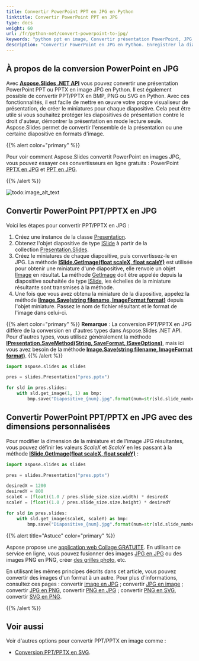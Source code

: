 ```yaml
---
title: Convertir PowerPoint PPT en JPG en Python
linktitle: Convertir PowerPoint PPT en JPG
type: docs
weight: 60
url: /fr/python-net/convert-powerpoint-to-jpg/
keywords: "python ppt en image, Convertir présentation PowerPoint, JPG, JPEG, PowerPoint en JPG, PowerPoint en JPEG, PPT en JPG, PPTX en JPG, PPT en JPEG, PPTX en JPEG, Python, Aspose.Slides"
description: "Convertir PowerPoint en JPG en Python. Enregistrer la diapositive comme image JPG"
---
```


## **À propos de la conversion PowerPoint en JPG**
Avec [**Aspose.Slides .NET API**](https://products.aspose.com/slides/python-net/) vous pouvez convertir une présentation PowerPoint PPT ou PPTX en image JPG en Python. Il est également possible de convertir PPT/PPTX en BMP, PNG ou SVG en Python. Avec ces fonctionnalités, il est facile de mettre en œuvre votre propre visualiseur de présentation, de créer le miniatures pour chaque diapositive. Cela peut être utile si vous souhaitez protéger les diapositives de présentation contre le droit d'auteur, démontrer la présentation en mode lecture seule. Aspose.Slides permet de convertir l'ensemble de la présentation ou une certaine diapositive en formats d'image.

{{% alert color="primary" %}} 

Pour voir comment Aspose.Slides convertit PowerPoint en images JPG, vous pouvez essayer ces convertisseurs en ligne gratuits : PowerPoint [PPTX en JPG](https://products.aspose.app/slides/conversion/pptx-to-jpg) et [PPT en JPG](https://products.aspose.app/slides/conversion/ppt-to-jpg). 

{{% /alert %}} 

![todo:image_alt_text](ppt-to-jpg.png)

## **Convertir PowerPoint PPT/PPTX en JPG**
Voici les étapes pour convertir PPT/PPTX en JPG :

1. Créez une instance de la classe [Presentation](https://reference.aspose.com/slides/python-net/aspose.slides/presentation/).
2. Obtenez l'objet diapositive de type [ISlide](https://reference.aspose.com/slides/python-net/aspose.slides/islide/) à partir de la collection [Presentation.Slides](https://reference.aspose.com/slides/python-net/aspose.slides/presentation/).
3. Créez le miniatures de chaque diapositive, puis convertissez-le en JPG. La méthode [**ISlide.GetImage(float scaleX, float scaleY)**](https://reference.aspose.com/slides/python-net/aspose.slides/islide/) est utilisée pour obtenir une miniature d'une diapositive, elle renvoie un objet [IImage](https://reference.aspose.com/slides/python-net/aspose.slides/iimage/) en résultat. La méthode [GetImage](https://reference.aspose.com/slides/python-net/aspose.slides/islide/) doit être appelée depuis la diapositive souhaitée de type [ISlide](https://reference.aspose.com/slides/python-net/aspose.slides/islide/), les échelles de la miniature résultante sont transmises à la méthode.
4. Une fois que vous avez obtenu la miniature de la diapositive, appelez la méthode [**IImage.Save(string filename, ImageFormat format)**](https://reference.aspose.com/slides/python-net/aspose.slides/iimage/) depuis l'objet miniature. Passez le nom de fichier résultant et le format de l'image dans celui-ci. 

{{% alert color="primary" %}} 
**Remarque** : La conversion PPT/PPTX en JPG diffère de la conversion en d'autres types dans Aspose.Slides .NET API. Pour d'autres types, vous utilisez généralement la méthode [**IPresentation.SaveMethod(String, SaveFormat, ISaveOptions)**](https://reference.aspose.com/slides/python-net/aspose.slides/ipresentation/), mais ici vous avez besoin de la méthode [**Image.Save(string filename, ImageFormat format)**](https://docs.microsoft.com/en-us/dotnet/api/system.drawing.image.save?view=netframework-4.8).
{{% /alert %}} 

```py
import aspose.slides as slides

pres = slides.Presentation("pres.pptx")

for sld in pres.slides:
    with sld.get_image(1, 1) as bmp:
        bmp.save("Diapositive_{num}.jpg".format(num=str(sld.slide_number)), slides.ImageFormat.JPEG)
```

## **Convertir PowerPoint PPT/PPTX en JPG avec des dimensions personnalisées**
Pour modifier la dimension de la miniature et de l'image JPG résultantes, vous pouvez définir les valeurs *ScaleX* et *ScaleY* en les passant à la méthode [**ISlide.GetImage(float scaleX, float scaleY)**](https://reference.aspose.com/slides/python-net/aspose.slides/islide/) :

```py
import aspose.slides as slides

pres = slides.Presentation("pres.pptx")

desiredX = 1200
desiredY = 800
scaleX = (float)(1.0 / pres.slide_size.size.width) * desiredX
scaleY = (float)(1.0 / pres.slide_size.size.height) * desiredY

for sld in pres.slides:
    with sld.get_image(scaleX, scaleY) as bmp:
        bmp.save("Diapositive_{num}.jpg".format(num=str(sld.slide_number)), slides.ImageFormat.JPEG)
```

{{% alert title="Astuce" color="primary" %}}

Aspose propose une [application web Collage GRATUITE](https://products.aspose.app/slides/collage). En utilisant ce service en ligne, vous pouvez fusionner des images [JPG en JPG](https://products.aspose.app/slides/collage/jpg) ou des images PNG en PNG, créer [des grilles photo](https://products.aspose.app/slides/collage/photo-grid), etc. 

En utilisant les mêmes principes décrits dans cet article, vous pouvez convertir des images d'un format à un autre. Pour plus d'informations, consultez ces pages : convertir [image en JPG](https://products.aspose.com/slides/python-net/conversion/image-to-jpg/) ; convertir [JPG en image](https://products.aspose.com/slides/python-net/conversion/jpg-to-image/) ; convertir [JPG en PNG](https://products.aspose.com/slides/python-net/conversion/jpg-to-png/), convertir [PNG en JPG](https://products.aspose.com/slides/python-net/conversion/png-to-jpg/) ; convertir [PNG en SVG](https://products.aspose.com/slides/python-net/conversion/png-to-svg/), convertir [SVG en PNG](https://products.aspose.com/slides/python-net/conversion/svg-to-png/).

{{% /alert %}}

## **Voir aussi**

Voir d'autres options pour convertir PPT/PPTX en image comme :

- [Conversion PPT/PPTX en SVG](/slides/fr/python-net/render-a-slide-as-an-svg-image/).
